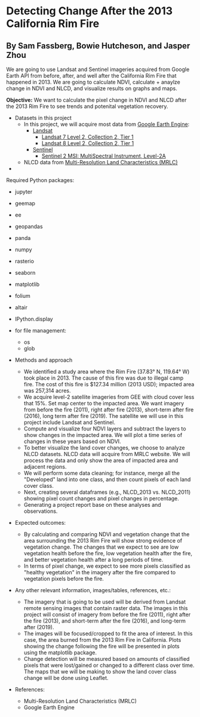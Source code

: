 # Detecting Change After the 2013 California Rim Fire

## By Sam Fassberg, Bowie Hutcheson, and Jasper Zhou

We are going to use Landsat and Sentinel imageries acquired from Google Earth API from before, after, and well after the California Rim Fire that happened in 2013. We are going to calculate NDVI, calculate + anaylze change in NDVI and NLCD, and visualize results on graphs and maps. 

**Objective:** We want to calculate the pixel change in NDVI and NLCD after the 2013 Rim Fire to see trends and potenital vegetation recovery.

* Datasets in this project
  * In this project, we will acquire most data from [Google Earth Engine](https://earthengine.google.com/):
    * [Landsat](https://developers.google.com/earth-engine/datasets/catalog/landsat)
      * [Landsat 7 Level 2, Collection 2, Tier 1](https://developers.google.com/earth-engine/datasets/catalog/LANDSAT_LE07_C02_T1_L2)
      * [Landsat 8 Level 2, Collection 2, Tier 1](https://developers.google.com/earth-engine/datasets/catalog/LANDSAT_LC08_C02_T1_L2)
    * [Sentinel](https://developers.google.com/earth-engine/datasets/catalog/sentinel)
      * [Sentinel 2 MSI: MultiSpectral Instrument, Level-2A](https://developers.google.com/earth-engine/datasets/catalog/COPERNICUS_S2_SR_HARMONIZED)
  * NLCD data from [Multi-Resolution Land Characteristics (MRLC)](https://www.mrlc.gov/data)
* 
Required Python packages:
  * jupyter
  * geemap
  * ee
  * geopandas
  * panda
  * numpy
  * rasterio
  * seaborn
  * matplotlib
  * folium
  * altair
  * IPython.display
  * for file management:
    * os
    * glob

* Methods and approach
  - We identified a study area where the Rim Fire (37.83° N, 119.64° W) took place in 2013. The cause of this fire was due to illegal camp fire. The cost of this fire is $127.34 million (2013 USD); impacted area was 257,314 acres.
  - We acquire level-2 satellite imageries from GEE with cloud cover less that 15%. Set map center to the impacted area. We want imagery from before the fire (2011), right after fire (2013), short-term after fire (2016), long term after fire (2019). The satellite we will use in this project include Landsat and Sentinel.  
  - Compute and visualize four NDVI layers and subtract the layers to show changes in the impacted area. We will plot a time series of changes in these years based on NDVI.
  - To better visualize the land cover changes, we choose to analyze NLCD datasets. NLCD data will acquire from MRLC website. We will process the data and only show the area of impacted area and adjacent regions.
  -  We will perform some data cleaning; for instance, merge all the "Developed" land into one class, and then count pixels of each land cover class.
  - Next, creating several dataframes (e.g., NLCD_2013 vs. NLCD_2011) showing pixel count changes and pixel changes in percentage.
  - Generating a project report base on these analyses and observations.

* Expected outcomes: 
	* By calculating and comparing NDVI and vegetation change that the area surrounding the 2013 Rim Fire will show strong evidence of vegetation change. The changes that we expect to see are low vegetation health before the fire, low vegetation health after the fire, and better vegetation health after a long periods of time. 
	* In terms of pixel change, we expect to see more pixels classified as "healthy vegetation" in the imagery after the fire compared to vegetation pixels before the fire.

* Any other relevant information, images/tables, references, etc.:
	* The imagery that is going to be used will be derived from Landsat remote sensing images that contain raster data. The images in this project will consist of imagery from before the fire (2011), right after the fire (2013), and short-term after the fire (2016), and long-term after (2019).  
	* The images will be focused/cropped to fit the area of interest. In this case, the area burned from the 2013 Rim Fire in California. Plots showing the change following the fire will be presented in plots using the matplotlib package. 
	* Change detection will be measured based on amounts of classified pixels that were lost/gained or changed to a different class over time. The maps that we will be making to show the land cover class change will be done using Leaflet. 

* References:
	* Multi-Resolution Land Characteristics (MRLC)
	* Google Earth Engine
